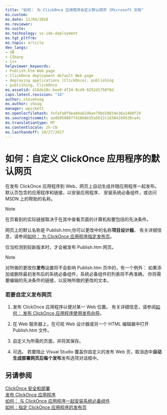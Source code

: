 ```yaml
---
title: "如何： 为 ClickOnce 应用程序自定义默认网页 |Microsoft 文档"
ms.custom: 
ms.date: 11/04/2016
ms.reviewer: 
ms.suite: 
ms.technology: vs-ide-deployment
ms.tgt_pltfrm: 
ms.topic: article
dev_langs:
- VB
- CSharp
- C++
helpviewer_keywords:
- Publish.htm Web page
- ClickOnce deployment default Web page
- deploying applications [ClickOnce], publishing
- publishing, ClickOnce
ms.assetid: 418de18c-bee9-4f24-9cd9-0252d175070d
caps.latest.revision: "14"
author: stevehoag
ms.author: shoag
manager: wpickett
ms.openlocfilehash: fefafa0f9ea04a62d6ae79bd18834e36a1480f29
ms.sourcegitcommit: aadb9588877418b8b55a5612c1d3842d4520ca4c
ms.translationtype: MT
ms.contentlocale: zh-CN
ms.lasthandoff: 10/27/2017
---
```

# <a name="how-to-customize-the-default-web-page-for-a-clickonce-application"></a>如何：自定义 ClickOnce 应用程序的默认网页
在发布 ClickOnce 应用程序到 Web，网页上自动生成并随应用程序一起发布。 默认页包含的应用程序和链接，以安装应用程序、 安装系统必备组件，或访问 MSDN 上的帮助的名称。  
  
> [!NOTE]
>  在页看到的实际链接取决于在其中查看页面的计算机和要包括的先决条件。  
  
 网页上的默认名称是 Publish.htm;你可以更改中的名称**项目设计器**。 有关详细信息，请参阅[如何： 为 ClickOnce 应用程序指定发布页](../deployment/how-to-specify-a-publish-page-for-a-clickonce-application.md)。  
  
 仅当检测到较新版本时，才会被发布 Publish.htm 网页。  
  
> [!NOTE]
>  对所做的更改你**发布**设置将不会影响 Publish.htm 页中的，有一个例外： 如果添加或删除最初发布后的系统必备组件，系统必备组件的列表将不再准确。 你将需要编辑的先决条件的链接，以反映所做的更改的文本。  
  
### <a name="to-customize-the-publish-web-page"></a>若要自定义发布网页  
  
1.  发布 ClickOnce 应用程序以便对某一 Web 位置。 有关详细信息，请参阅[如何： 发布 ClickOnce 应用程序使用发布向导](../deployment/how-to-publish-a-clickonce-application-using-the-publish-wizard.md)。  
  
2.  在 Web 服务器上，在可视 Web 设计器或另一个 HTML 编辑器中打开 Publish.htm 文件。  
  
3.  自定义为所需的页面，并将其保存。  
  
4.  可选。 若要阻止 Visual Studio 覆盖你自定义的发布 Web 页，取消选中**自动生成部署网页后每个发布**发布选项对话框中。  
  
## <a name="see-also"></a>另请参阅  
 [ClickOnce 安全和部署](../deployment/clickonce-security-and-deployment.md)   
 [发布 ClickOnce 应用程序](../deployment/publishing-clickonce-applications.md)   
 [如何： 与 ClickOnce 应用程序一起安装系统必备组件](../deployment/how-to-install-prerequisites-with-a-clickonce-application.md)   
 [如何：指定 ClickOnce 应用程序的发布页](../deployment/how-to-specify-a-publish-page-for-a-clickonce-application.md)